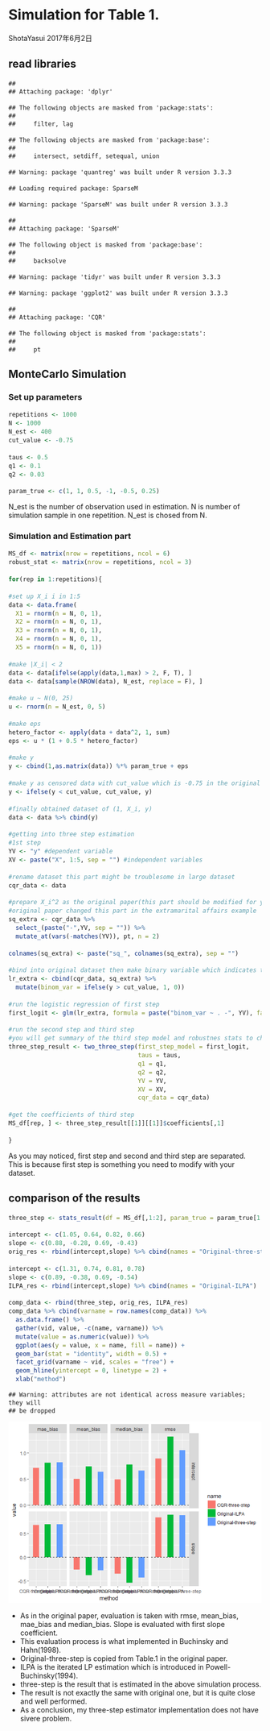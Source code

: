 Simulation for Table 1.
================
ShotaYasui
2017年6月2日

read libraries
--------------

    ## 
    ## Attaching package: 'dplyr'

    ## The following objects are masked from 'package:stats':
    ## 
    ##     filter, lag

    ## The following objects are masked from 'package:base':
    ## 
    ##     intersect, setdiff, setequal, union

    ## Warning: package 'quantreg' was built under R version 3.3.3

    ## Loading required package: SparseM

    ## Warning: package 'SparseM' was built under R version 3.3.3

    ## 
    ## Attaching package: 'SparseM'

    ## The following object is masked from 'package:base':
    ## 
    ##     backsolve

    ## Warning: package 'tidyr' was built under R version 3.3.3

    ## Warning: package 'ggplot2' was built under R version 3.3.3

    ## 
    ## Attaching package: 'CQR'

    ## The following object is masked from 'package:stats':
    ## 
    ##     pt

MonteCarlo Simulation
---------------------

### Set up parameters

``` r
repetitions <- 1000
N <- 1000
N_est <- 400
cut_value <- -0.75

taus <- 0.5
q1 <- 0.1
q2 <- 0.03

param_true <- c(1, 1, 0.5, -1, -0.5, 0.25)
```

N\_est is the number of observation used in estimation. N is number of simulation sample in one repetition. N\_est is chosed from N.

### Simulation and Estimation part

``` r
MS_df <- matrix(nrow = repetitions, ncol = 6)
robust_stat <- matrix(nrow = repetitions, ncol = 3)

for(rep in 1:repetitions){

#set up X_i i in 1:5
data <- data.frame(
  X1 = rnorm(n = N, 0, 1),
  X2 = rnorm(n = N, 0, 1),
  X3 = rnorm(n = N, 0, 1),
  X4 = rnorm(n = N, 0, 1),
  X5 = rnorm(n = N, 0, 1))

#make |X_i| < 2
data <- data[ifelse(apply(data,1,max) > 2, F, T), ]
data <- data[sample(NROW(data), N_est, replace = F), ]

#make u ~ N(0, 25)
u <- rnorm(n = N_est, 0, 5)

#make eps
hetero_factor <- apply(data + data^2, 1, sum)
eps <- u * (1 + 0.5 * hetero_factor)

#make y
y <- cbind(1,as.matrix(data)) %*% param_true + eps

#make y as censored data with cut_value which is -0.75 in the original papaer
y <- ifelse(y < cut_value, cut_value, y)

#finally obtained dataset of (1, X_i, y)
data <- data %>% cbind(y) 

#getting into three step estimation
#1st step
YV <- "y" #dependent variable
XV <- paste("X", 1:5, sep = "") #independent variables

#rename dataset this part might be troublesome in large dataset
cqr_data <- data

#prepare X_i^2 as the original paper(this part should be modified for your dataset)
#original paper changed this part in the extramarital affairs example
sq_extra <- cqr_data %>% 
  select_(paste("-",YV, sep = "")) %>% 
  mutate_at(vars(-matches(YV)), pt, n = 2)

colnames(sq_extra) <- paste("sq_", colnames(sq_extra), sep = "")

#bind into original dataset then make binary variable which indicates the y is censored or not.
lr_extra <- cbind(cqr_data, sq_extra) %>%
  mutate(binom_var = ifelse(y > cut_value, 1, 0))

#run the logistic regression of first step
first_logit <- glm(lr_extra, formula = paste("binom_var ~ . -", YV), family = binomial())

#run the second step and third step
#you will get summary of the third step model and robustnes stats to check whether J0 is subset of J1.
three_step_result <- two_three_step(first_step_model = first_logit, 
                                    taus = taus, 
                                    q1 = q1, 
                                    q2 = q2, 
                                    YV = YV, 
                                    XV = XV, 
                                    cqr_data = cqr_data)

#get the coefficients of third step
MS_df[rep, ] <- three_step_result[[1]][[1]]$coefficients[,1]

}
```

As you may noticed, first step and second and third step are separated. This is because first step is something you need to modify with your dataset.

comparison of the results
-------------------------

``` r
three_step <- stats_result(df = MS_df[,1:2], param_true = param_true[1:2]) %>% cbind(name = "CQR-three-step")

intercept <- c(1.05, 0.64, 0.82, 0.66)
slope <- c(0.88, -0.28, 0.69, -0.43)
orig_res <- rbind(intercept,slope) %>% cbind(names = "Original-three-step")

intercept <- c(1.31, 0.74, 0.81, 0.78)
slope <- c(0.89, -0.38, 0.69, -0.54)
ILPA_res <- rbind(intercept,slope) %>% cbind(names = "Original-ILPA")

comp_data <- rbind(three_step, orig_res, ILPA_res)
comp_data %>% cbind(varname = row.names(comp_data)) %>%
  as.data.frame() %>%
  gather(vid, value, -c(name, varname)) %>%
  mutate(value = as.numeric(value)) %>%
  ggplot(aes(y = value, x = name, fill = name)) +
  geom_bar(stat = "identity", width = 0.5) + 
  facet_grid(varname ~ vid, scales = "free") + 
  geom_hline(yintercept = 0, linetype = 2) +
  xlab("method")
```

    ## Warning: attributes are not identical across measure variables; they will
    ## be dropped

![](Simulation_example_files/figure-markdown_github/result-1.png)

-   As in the original paper, evaluation is taken with rmse, mean\_bias, mae\_bias and median\_bias. Slope is evaluated with first slope coefficient.
-   This evaluation process is what implemented in Buchinsky and Hahn(1998).
-   Original-three-step is copied from Table.1 in the original paper.
-   ILPA is the iterated LP estimation which is introduced in Powell-Buchinsky(1994).
-   three-step is the result that is estimated in the above simulation process.
-   The result is not exactly the same with original one, but it is quite close and well performed.
-   As a conclusion, my three-step estimator implementation does not have sivere problem.
